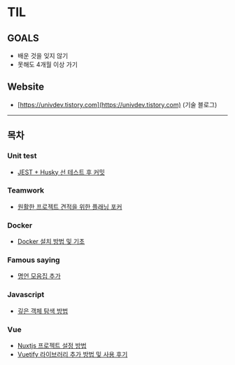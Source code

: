 # TIL
## GOALS
- 배운 것을 잊지 않기
- 못해도 4개월 이상 가기
## Website
- [https://univdev.tistory.com](https://univdev.tistory.com) (기술 블로그)
---
## 목차
### Unit test
- [JEST + Husky 선 테스트 후 커밋](./unit_test/커밋_테스트)
### Teamwork
- [원활한 프로젝트 견적을 위한 플래닝 포커](./teamwork/프로젝트_견적을_위한_플래닝_포커)
### Docker
- [Docker 설치 방법 및 기초](./docker/도커_설치가이드.md)
### Famous saying
- [명언 모음집 추가](./famous_saying)
### Javascript
- [깊은 객체 탐색 방법](./javascript/깊은_객체_탐사_방법)
### Vue
- [Nuxtjs 프로젝트 설정 방법](./vue/nuxtjs_설치_가이드.md)
- [Vuetify 라이브러리 추가 방법 및 사용 후기](./vue/vuetify_설치_가이드.md)